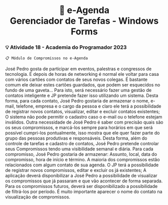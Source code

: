 <h1 align="center">📝 e-Agenda<br> 
Gerenciador de Tarefas - Windows Forms</h1>

### 💡 Atividade 18 - Academia do Programador 2023
```
📋 Módulo de Compromissos no e-Agenda
```
José Pedro gosta de participar em eventos, palestras e congressos de tecnologia. E depois de horas de networking é normal ele voltar para casa com vários cartões com contatos de seus novos colegas. É bastante comum ele deixar estes cartões guardados, que podem ser esquecidos no fundo de uma gaveta...
Para isto, será necessário fazer uma gestão de contatos inteligente e JP pretende fazer isso utilizando um sistema.
Desta forma, para cada contato, José Pedro gostaria de armazenar o nome, e-mail, telefone, empresa e o cargo da pessoa e claro ele terá a possibilidade de registrar novos contatos, visualizar, editar e excluir contatos existentes;
O sistema não pode permitir o cadastro caso o e-mail ou o telefone estejam inválidos.
Outra necessidade de José Pedro é saber com precisão quais são os seus compromissos, e marcá-los sempre para horários em que será possível cumpri-los pontualmente, isso mostra que ele quer fazer parte do grupo das pessoas produtivas e responsáveis.
Desta forma, além do controle de tarefas e cadastro de contatos, José Pedro pretende controlar seus Compromissos tendo uma visibilidade semanal e diária.
Para cada compromisso, José Pedro gostaria de armazenar: Assunto, local, data do compromisso, hora de início e término. A maioria dos compromissos estão relacionados com algum contato de sua agenda.
O JP terá a possibilidade de registrar novos compromissos, editar e excluir os já existentes;
A aplicação deverá disponibilizar a José Pedro a possibilidade de visualizar os compromissos que já passaram e que vão acontecer de forma separada.
Para os compromissos futuros, deverá ser disponibilizado a possibilidade de filtrá-los por período.
É muito importante aparecer o nome do contato na visualização de compromissos.
